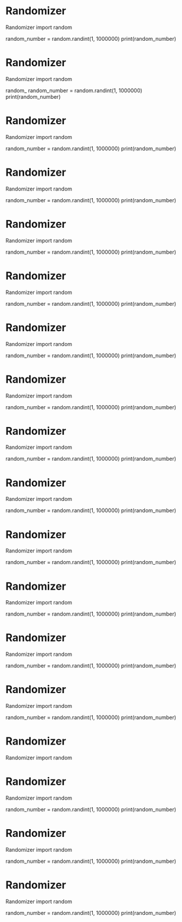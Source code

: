# Randomizer
Randomizer
import random

random_number = random.randint(1, 1000000)
print(random_number)
# Randomizer
Randomizer
import random

random_
random_number = random.randint(1, 1000000)
print(random_number)
# Randomizer
Randomizer
import random

random_number = random.randint(1, 1000000)
print(random_number)
# Randomizer
Randomizer
import random

random_number = random.randint(1, 1000000)
print(random_number)
# Randomizer
Randomizer
import random

random_number = random.randint(1, 1000000)
print(random_number)
# Randomizer
Randomizer
import random

random_number = random.randint(1, 1000000)
print(random_number)
# Randomizer
Randomizer
import random

random_number = random.randint(1, 1000000)
print(random_number)
# Randomizer
Randomizer
import random

random_number = random.randint(1, 1000000)
print(random_number)
# Randomizer
Randomizer
import random

random_number = random.randint(1, 1000000)
print(random_number)
# Randomizer
Randomizer
import random

random_number = random.randint(1, 1000000)
print(random_number)
# Randomizer
Randomizer
import random

random_number = random.randint(1, 1000000)
print(random_number)
# Randomizer
Randomizer
import random

random_number = random.randint(1, 1000000)
print(random_number)
# Randomizer
Randomizer
import random

random_number = random.randint(1, 1000000)
print(random_number)
# Randomizer
Randomizer
import random

random_number = random.randint(1, 1000000)
print(random_number)
# Randomizer
Randomizer
import random


# Randomizer
Randomizer
import random

random_number = random.randint(1, 1000000)
print(random_number)
# Randomizer
Randomizer
import random

random_number = random.randint(1, 1000000)
print(random_number)
# Randomizer
Randomizer
import random

random_number = random.randint(1, 1000000)
print(random_number)
